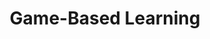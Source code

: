 ---
layout: topic
title: "Game-Based Learning"
group: technologies
category: game-based-learning
permalink: /technologies/game-based-learning
sidebar:
  nav: "side-nav"
---